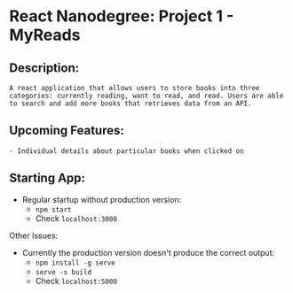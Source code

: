 # React Nanodegree: Project 1 - MyReads

## Description:
	A react application that allows users to store books into three categories: currently reading, want to read, and read. Users are able to search and add more books that retrieves data from an API.

## Upcoming Features:
	- Individual details about particular books when clicked on

## Starting App:
- Regular startup without production version:
    - `npm start`
    - Check `localhost:3000`

Other Issues:
- Currently the production version doesn't produce the correct output:
    - `npm install -g serve`
    - `serve -s build`
    - Check `localhost:5000`

